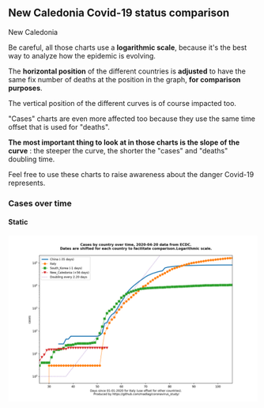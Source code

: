 ## New Caledonia Covid-19 status comparison 

New Caledonia



Be careful, all those charts use a **logarithmic scale**, because it's the best way to analyze how the epidemic is evolving.
 
The **horizontal position** of the different countries is **adjusted** to have the same fix number of deaths at the position in the graph, **for comparison purposes**.

The vertical position of the different curves is of course impacted too.

"Cases" charts are even more affected too because they use the same time offset that is used for "deaths".

**The most important thing to look at in those charts is the slope of the curve** : the steeper the curve, the shorter the "cases" and "deaths" doubling time.

Feel free to use these charts to raise awareness about the danger Covid-19 represents. 


 
### Cases over time
 
#### Static
![New Caledonia covid-19 cases static chart](https://raw.githubusercontent.com/madlag/coronavirus_study/master/notebooks/graphs/2020-04-20/countries/New_Caledonia/2020-04-20_New_Caledonia_cases.png "New Caledonia covid-19 cases static chart")   

